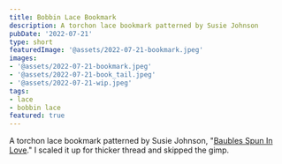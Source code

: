 ```yaml
---
title: Bobbin Lace Bookmark
description: A torchon lace bookmark patterned by Susie Johnson
pubDate: '2022-07-21'
type: short
featuredImage: '@assets/2022-07-21-bookmark.jpeg'
images:
- '@assets/2022-07-21-bookmark.jpeg'
- '@assets/2022-07-21-book_tail.jpeg'
- '@assets/2022-07-21-wip.jpeg'
tags:
- lace
- bobbin lace
featured: true
---
```

A torchon lace bookmark patterned by Susie Johnson, "[Baubles Spun In Love](http://www.lacemakersofillinois.org/PDF/Baubles%20Spun%20in%20Love.pdf)." I scaled it up for thicker thread and skipped the gimp.
